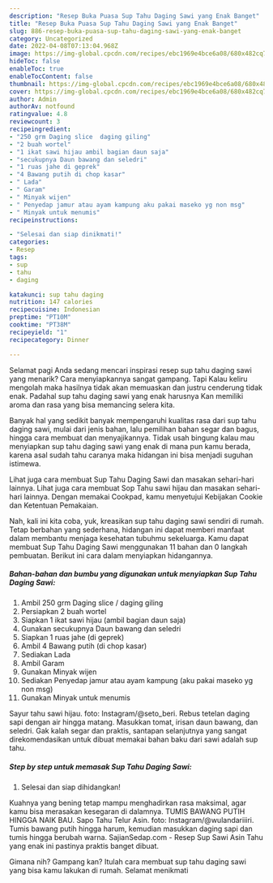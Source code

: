 ```yaml
---
description: "Resep Buka Puasa Sup Tahu Daging Sawi yang Enak Banget"
title: "Resep Buka Puasa Sup Tahu Daging Sawi yang Enak Banget"
slug: 886-resep-buka-puasa-sup-tahu-daging-sawi-yang-enak-banget
category: Uncategorized
date: 2022-04-08T07:13:04.968Z
image: https://img-global.cpcdn.com/recipes/ebc1969e4bce6a08/680x482cq70/sup-tahu-daging-sawi-foto-resep-utama.jpg
hideToc: false
enableToc: true
enableTocContent: false
thumbnail: https://img-global.cpcdn.com/recipes/ebc1969e4bce6a08/680x482cq70/sup-tahu-daging-sawi-foto-resep-utama.jpg
cover: https://img-global.cpcdn.com/recipes/ebc1969e4bce6a08/680x482cq70/sup-tahu-daging-sawi-foto-resep-utama.jpg
author: Admin
authorAv: notfound
ratingvalue: 4.8
reviewcount: 3
recipeingredient:
- "250 grm Daging slice  daging giling"
- "2 buah wortel"
- "1 ikat sawi hijau ambil bagian daun saja"
- "secukupnya Daun bawang dan seledri"
- "1 ruas jahe di geprek"
- "4 Bawang putih di chop kasar"
- " Lada"
- " Garam"
- " Minyak wijen"
- " Penyedap jamur atau ayam kampung aku pakai maseko yg non msg"
- " Minyak untuk menumis"
recipeinstructions:

- "Selesai dan siap dinikmati!"
categories:
- Resep
tags:
- sup
- tahu
- daging

katakunci: sup tahu daging 
nutrition: 147 calories
recipecuisine: Indonesian
preptime: "PT10M"
cooktime: "PT38M"
recipeyield: "1"
recipecategory: Dinner

---
```



Selamat pagi Anda sedang mencari inspirasi resep sup tahu daging sawi yang menarik? Cara menyiapkannya sangat gampang. Tapi Kalau keliru mengolah maka hasilnya tidak akan memuaskan dan justru cenderung tidak enak. Padahal sup tahu daging sawi yang enak harusnya Kan memiliki aroma dan rasa yang bisa memancing selera kita.


Banyak hal yang sedikit banyak mempengaruhi kualitas rasa dari sup tahu daging sawi, mulai dari jenis bahan, lalu pemilihan bahan segar dan bagus, hingga cara membuat dan menyajikannya. Tidak usah bingung kalau mau menyiapkan sup tahu daging sawi yang enak di mana pun kamu berada, karena asal sudah tahu caranya maka hidangan ini bisa menjadi suguhan istimewa.

Lihat juga cara membuat Sup Tahu Daging Sawi dan masakan sehari-hari lainnya. Lihat juga cara membuat Sop Tahu sawi hijau dan masakan sehari-hari lainnya. Dengan memakai Cookpad, kamu menyetujui Kebijakan Cookie dan Ketentuan Pemakaian.


Nah, kali ini kita coba, yuk, kreasikan sup tahu daging sawi sendiri di rumah. Tetap berbahan yang sederhana, hidangan ini dapat memberi manfaat dalam membantu menjaga kesehatan tubuhmu sekeluarga. Kamu dapat membuat Sup Tahu Daging Sawi menggunakan 11 bahan dan 0 langkah pembuatan. Berikut ini cara dalam menyiapkan hidangannya.

<!--inarticleads1-->

##### Bahan-bahan dan bumbu yang digunakan untuk menyiapkan Sup Tahu Daging Sawi:

1. Ambil 250 grm Daging slice / daging giling
1. Persiapkan 2 buah wortel
1. Siapkan 1 ikat sawi hijau (ambil bagian daun saja)
1. Gunakan secukupnya Daun bawang dan seledri
1. Siapkan 1 ruas jahe (di geprek)
1. Ambil 4 Bawang putih (di chop kasar)
1. Sediakan  Lada
1. Ambil  Garam
1. Gunakan  Minyak wijen
1. Sediakan  Penyedap jamur atau ayam kampung (aku pakai maseko yg non msg)
1. Gunakan  Minyak untuk menumis


Sayur tahu sawi hijau. foto: Instagram/@seto_beri. Rebus tetelan daging sapi dengan air hingga matang. Masukkan tomat, irisan daun bawang, dan seledri. Gak kalah segar dan praktis, santapan selanjutnya yang sangat direkomendasikan untuk dibuat memakai bahan baku dari sawi adalah sup tahu. 

<!--inarticleads2-->

##### Step by step untuk memasak Sup Tahu Daging Sawi:


1. Selesai dan siap dihidangkan!

Kuahnya yang bening tetap mampu menghadirkan rasa maksimal, agar kamu bisa merasakan kesegaran di dalamnya. TUMIS BAWANG PUTIH HINGGA NAIK BAU. Sapo Tahu Telur Asin. foto: Instagram/@wulandariiiri. Tumis bawang putih hingga harum, kemudian masukkan daging sapi dan tumis hingga berubah warna. SajianSedap.com - Resep Sup Sawi Asin Tahu yang enak ini pastinya praktis banget dibuat. 

Gimana nih? Gampang kan? Itulah cara membuat sup tahu daging sawi yang bisa kamu lakukan di rumah. Selamat menikmati
